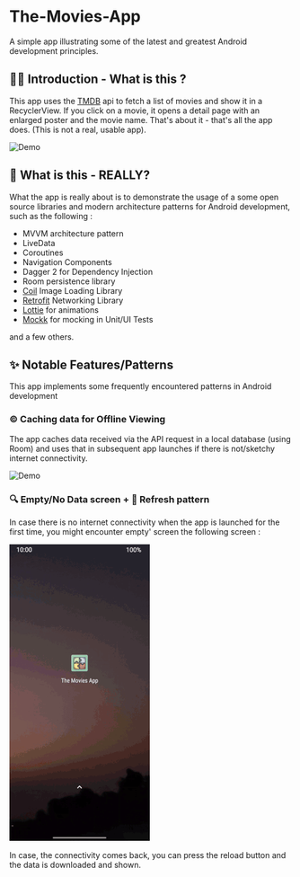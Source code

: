 # The-Movies-App
A simple app illustrating some of the latest and greatest Android development principles.

## 👋🏼 Introduction - What is this ?
This app uses the [TMDB](https://www.themoviedb.org/documentation/api) api to fetch a list of movies and show it in a RecyclerView. If you click on a movie, it opens a detail page with an enlarged poster and the movie name. That's about it - that's all the app does. (This is not a real, usable app).

![Demo](01_demo.gif)    


## 🤔 What is this - REALLY?
What the app is really about is to demonstrate the usage of a some open source libraries and modern architecture patterns for Android development, such as the following :

- MVVM architecture pattern
- LiveData
- Coroutines
- Navigation Components
- Dagger 2 for Dependency Injection
- Room persistence library
- [Coil](https://github.com/coil-kt/coil) Image Loading Library
- [Retrofit](https://square.github.io/retrofit/) Networking Library
- [Lottie](https://airbnb.io/lottie/) for animations
- [Mockk](https://mockk.io/) for mocking in Unit/UI Tests

and a few others.

## ✨ Notable Features/Patterns
This app implements some frequently encountered patterns in Android development

### ©️ Caching data for Offline Viewing
The app caches data received via the API request in a local database (using Room) and uses that in subsequent app launches if there is not/sketchy internet connectivity. 

![Demo](03_caching.gif)


### 🔍 Empty/No Data screen + 🔄 Refresh pattern
In case there is no internet connectivity when the app is launched for the first time, you might encounter empty' screen the following screen :

![Demo](02_empty_screen.gif)

In case, the connectivity comes back, you can press the reload button and the data is downloaded and shown.
